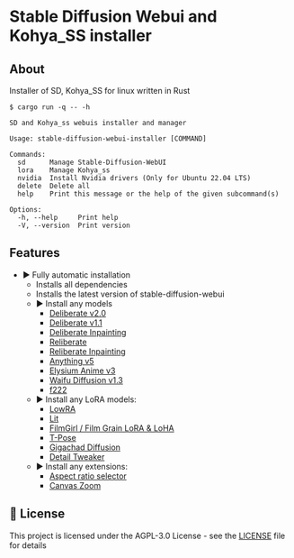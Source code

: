 # Stable Diffusion Webui and Kohya_SS installer

## About

Installer of SD, Kohya_SS for linux written in Rust

```shell
$ cargo run -q -- -h

SD and Kohya_ss webuis installer and manager

Usage: stable-diffusion-webui-installer [COMMAND]

Commands:
  sd      Manage Stable-Diffusion-WebUI
  lora    Manage Kohya_ss
  nvidia  Install Nvidia drivers (Only for Ubuntu 22.04 LTS)
  delete  Delete all
  help    Print this message or the help of the given subcommand(s)

Options:
  -h, --help     Print help
  -V, --version  Print version
```

## Features

* ▶️ Fully automatic installation
  * Installs all dependencies
  * Installs the latest version of stable-diffusion-webui
  * ▶️ Install any models
    * [Deliberate v2.0](https://civitai.com/models/4823/deliberate)
    * [Deliberate v1.1](https://civitai.com/models/4823?modelVersionId=5616)
    * [Deliberate Inpainting](https://huggingface.co/XpucT/Deliberate/blob/main/Deliberate-inpainting.safetensors)
    * [Reliberate](https://civitai.com/models/79754?modelVersionId=84576)
    * [Reliberate Inpainting](https://huggingface.co/XpucT/Reliberate/blob/main/Reliberate-inpainting.safetensors)
    * [Anything v5](https://civitai.com/models/9409?modelVersionId=90854)
    * [Elysium Anime v3](https://civitai.com/models/8602?modelVersionId=10500)
    * [Waifu Diffusion v1.3](https://civitai.com/models/44?modelVersionId=121)
    * [f222](https://civitai.com/models/1188?modelVersionId=1224)
  * ▶️ Install any LoRA models:
    * [LowRA](https://civitai.com/models/48139/lowra)
    * [Lit](https://civitai.com/models/51145/lit)
    * [FilmGirl / Film Grain LoRA & LoHA](https://civitai.com/models/33208/filmgirl-film-grain-lora-and-loha)
    * [T-Pose](https://civitai.com/models/87017/t-pose-or-1mb-pose-lora)
    * [Gigachad Diffusion](https://civitai.com/models/18177/gigachad-diffusionlora)
    * [Detail Tweaker](https://civitai.com/models/58390/detail-tweaker-lora-lora)
  * ▶️ Install any extensions:
    * [Aspect ratio selector](https://github.com/alemelis/sd-webui-ar)
    * [Canvas Zoom](https://github.com/richrobber2/canvas-zoom)

## 📝 License

This project is licensed under the AGPL-3.0 License - see the [LICENSE](/LICENSE) file for details
